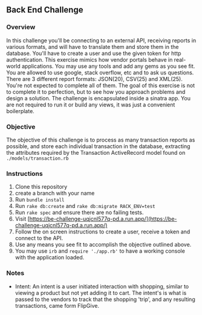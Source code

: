 ## Back End Challenge

### Overview

  In this challenge you'll be connecting to an external API, receiving reports in various formats, and will have to translate them and store them in the database. You'll have to create a user and use the given token for http authentication. This exercise mimics how vendor portals behave in real-world applications. You may use any tools and add any gems as you see fit. You are allowed to use google, stack overflow, etc and to ask us questions. There are 3 different report formats: JSON(20), CSV(25) and XML(25). You're not expected to complete all of them. The goal of this exercise is not to complete it to perfection, but to see how you approach problems and design a solution. The challenge is encapsulated inside a sinatra app. You are not required to run it or build any views, it was just a convenient boilerplate.


### Objective
  The objective of this challenge is to process as many transaction reports as possible, and store each individual transaction in the database, extracting the attributes required by the Transaction ActiveRecord model found on `./models/transaction.rb`

### Instructions

1. Clone this repository
2. create a branch with your name
3. Run `bundle install`
4. Run `rake db:create` and `rake db:migrate RACK_ENV=test`
5. Run `rake spec` and ensure there are no failing tests.
6. Visit [https://be-challenge-uqjcnl577q-pd.a.run.app/](https://be-challenge-uqjcnl577q-pd.a.run.app/)
7. Follow the on screen instructions to create a user, receive a token and connect to the API.
8. Use any means you see fit to accomplish the objective outlined above.
9. You may use `irb` and `require './app.rb'` to have a working console with the application loaded.


### Notes
- Intent: An intent is a user initiated interaction with shopping, similar to viewing a product but not yet adding it to cart. The intent's is what is passed to the vendors to track that the shopping 'trip', and any resulting transactions, came form FlipGive.

